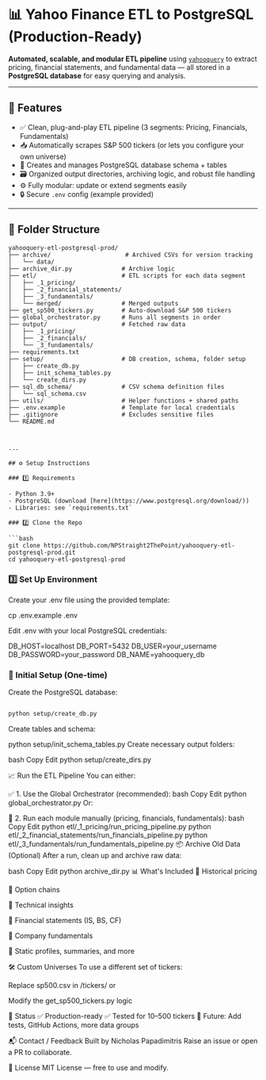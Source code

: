 # 📊 Yahoo Finance ETL to PostgreSQL (Production-Ready)

**Automated, scalable, and modular ETL pipeline** using [`yahooquery`](https://github.com/dpguthrie/yahooquery) to extract pricing, financial statements, and fundamental data — all stored in a **PostgreSQL database** for easy querying and analysis.

---

## 🚀 Features

- ✅ Clean, plug-and-play ETL pipeline (3 segments: Pricing, Financials, Fundamentals)
- 📥 Automatically scrapes S&P 500 tickers (or lets you configure your own universe)
- 🧱 Creates and manages PostgreSQL database schema + tables
- 🗃️ Organized output directories, archiving logic, and robust file handling
- ⚙️ Fully modular: update or extend segments easily
- 🔒 Secure `.env` config (example provided)

---

## 📁 Folder Structure

```text
yahooquery-etl-postgresql-prod/
├── archive/                     # Archived CSVs for version tracking
│   └── data/
├── archive_dir.py              # Archive logic
├── etl/                        # ETL scripts for each data segment
│   ├── _1_pricing/
│   ├── _2_financial_statements/
│   ├── _3_fundamentals/
│   └── merged/                 # Merged outputs
├── get_sp500_tickers.py        # Auto-download S&P 500 tickers
├── global_orchestrator.py      # Runs all segments in order
├── output/                     # Fetched raw data
│   ├── _1_pricing/
│   ├── _2_financials/
│   └── _3_fundamentals/
├── requirements.txt
├── setup/                      # DB creation, schema, folder setup
│   ├── create_db.py
│   ├── init_schema_tables.py
│   └── create_dirs.py
├── sql_db_schema/              # CSV schema definition files
│   └── sql_schema.csv
├── utils/                      # Helper functions + shared paths
├── .env.example                # Template for local credentials
├── .gitignore                  # Excludes sensitive files
└── README.md



---

## ⚙️ Setup Instructions

### 1️⃣ Requirements

- Python 3.9+
- PostgreSQL (download [here](https://www.postgresql.org/download/))
- Libraries: see `requirements.txt`

### 2️⃣ Clone the Repo

```bash
git clone https://github.com/NPStraight2ThePoint/yahooquery-etl-postgresql-prod.git
cd yahooquery-etl-postgresql-prod
```

### 3️⃣ Set Up Environment

Create your .env file using the provided template:

cp .env.example .env

Edit .env with your local PostgreSQL credentials:

DB_HOST=localhost
DB_PORT=5432
DB_USER=your_username
DB_PASSWORD=your_password
DB_NAME=yahooquery_db

### 🧱 Initial Setup (One-time)

Create the PostgreSQL database:

```bash

python setup/create_db.py
```

Create tables and schema:

python setup/init_schema_tables.py
Create necessary output folders:

bash
Copy
Edit
python setup/create_dirs.py

📈 Run the ETL Pipeline
You can either:

✅ 1. Use the Global Orchestrator (recommended):
bash
Copy
Edit
python global_orchestrator.py
Or:

🧩 2. Run each module manually (pricing, financials, fundamentals):
bash
Copy
Edit
python etl/_1_pricing/run_pricing_pipeline.py
python etl/_2_financial_statements/run_financials_pipeline.py
python etl/_3_fundamentals/run_fundamentals_pipeline.py
📦 Archive Old Data (Optional)
After a run, clean up and archive raw data:

bash
Copy
Edit
python archive_dir.py
📊 What's Included
📁 Historical pricing

📁 Option chains

📁 Technical insights

📁 Financial statements (IS, BS, CF)

📁 Company fundamentals

📁 Static profiles, summaries, and more

🛠️ Custom Universes
To use a different set of tickers:

Replace sp500.csv in /tickers/ or

Modify the get_sp500_tickers.py logic

🧪 Status
✅ Production-ready
✅ Tested for 10–500 tickers
📌 Future: Add tests, GitHub Actions, more data groups

📬 Contact / Feedback
Built by Nicholas Papadimitris
Raise an issue or open a PR to collaborate.

📄 License
MIT License — free to use and modify.




